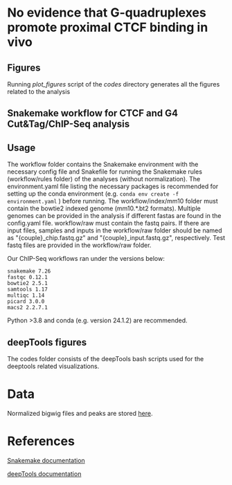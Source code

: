 # No evidence that G-quadruplexes promote proximal CTCF binding in vivo

## Figures

Running _plot_figures_ script of the _codes_ directory generates all the figures related to the analysis

## Snakemake workflow for CTCF and G4 Cut&Tag/ChIP-Seq analysis

## Usage

The workflow folder contains the Snakemake environment with the necessary config file and Snakefile for running the Snakemake rules (workflow/rules folder) of the analyses (without normalization). The environment.yaml file listing the necessary packages is recommended for setting up the conda environment (e.g. `conda env create -f environment.yaml` ) before running. The workflow/index/mm10 folder must contain the bowtie2 indexed genome (mm10.*.bt2 formats). Multiple genomes can be provided in the analysis if different fastas are found in the config.yaml file. workflow/raw must contain the fastq pairs. If there are input files, samples and inputs in the workflow/raw folder should be named as "{couple}_chip.fastq.gz" and "{couple}_input.fastq.gz", respectively. Test fastq files are provided in the workflow/raw folder. 

Our ChIP-Seq workflows ran under the versions below: 

    snakemake 7.26
    fastqc 0.12.1
    bowtie2 2.5.1
    samtools 1.17
    multiqc 1.14
    picard 3.0.0
    macs2 2.2.7.1

Python >3.8 and conda (e.g. version 24.1.2) are recommended.

## deepTools figures

The codes folder consists of the deepTools bash scripts used for the deeptools related visualizations. 

# Data

Normalized bigwig files and peaks are stored [here](https://data.mendeley.com/preview/h46bbkndy9?a=cea130ea-7ffc-4484-9841-f9856787ab8b).

# References

[Snakemake documentation](https://snakemake.readthedocs.io/en/stable/)

[deepTools documentation](https://deeptools.readthedocs.io/en/develop/)


